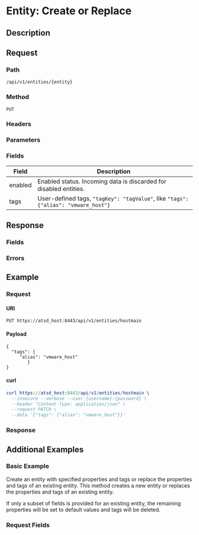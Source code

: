 # Entity: Create or Replace
## Description

## Request

### Path

```
/api/v1/entities/{entity}
```

### Method

```
PUT
```

### Headers

### Parameters

### Fields
| **Field**                            | **Description**                                                                             |
|---|---|
| enabled                             | Enabled status. Incoming data is discarded for disabled entities.                           |
|tags|User-defined tags, `"tagKey": "tagValue"`, like `"tags": {"alias": "vmware_host"}`|


## Response

### Fields 

### Errors

## Example

### Request

#### URI

```
PUT https://atsd_host:8443/api/v1/entities/hostmain
```

#### Payload

```
{
  "tags": {
     "alias": "vmware_host"
        }
}
```

#### curl

```elm
curl https://atsd_host:8443/api/v1/entities/hostmain \
  --insecure --verbose --user {username}:{password} \
  --header "Content-Type: application/json" \
  --request PATCH \
  --data '{"tags": {"alias": "vmware_host"}}'
  ```
  

### Response 

## Additional Examples


### Basic Example

Create an entity with specified properties and tags or replace the properties and tags of an existing entity.
This method creates a new entity or replaces the properties and tags of an existing entity. 

<aside class="notice">
If only a subset of fields is provided for an existing entity, the remaining properties will be set to default values and tags will be deleted.
</aside>

### Request Fields

